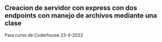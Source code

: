 ## Creacion de servidor con express con dos endpoints con manejo de archivos mediante una clase
Para curso de Coderhouse 23-4-2022 